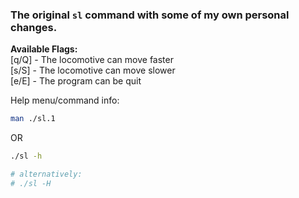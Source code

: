 ### The original `sl` command with some of my own personal changes.

**Available Flags:**<br/>
[q/Q] - The locomotive can move faster<br/>
[s/S] - The locomotive can move slower<br/>
[e/E] - The program can be quit<br/>

Help menu/command info:

```sh
man ./sl.1
```

OR

```sh
./sl -h

# alternatively:
# ./sl -H
```
